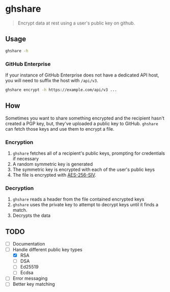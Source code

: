 # ghshare

> Encrypt data at rest using a user's public key on github.

## Usage

```sh
ghshare -h
```

### GitHub Enterprise

If your instance of GitHub Enterprise does not have a dedicated API host, you
will need to suffix the host with `/api/v3`.

```sh
ghshare encrypt -h https://example.com/api/v3 ...
```

## How

Sometimes you want to share something encrypted and the recipient hasn't created
a PGP key, but, they've uploaded a public key to GitHub. `ghshare` can fetch
those keys and use them to encrypt a file.

### Encryption

1. `ghshare` fetches all of a recipient's public keys, prompting for
	credentials if necessary
1. A random symmetric key is generated
1. The symmetric key is encrypted with each of the user's public keys
1. The file is encrypted with [AES-256-SIV][miscreant].

### Decryption

1. `ghshare` reads a header from the file contained encrypted keys
1. `ghshare` uses the private key to attempt to decrypt keys until it finds a
	match.
1. Decrypts the data

## TODO

* [ ] Documentation
* [ ] Handle different public key types
	- [x] RSA
	- [ ] DSA
	- [ ] Ed25519
	- [ ] Ecdsa
* [ ] Error messaging
* [ ] Better key matching

[miscreant]: https://github.com/miscreant/miscreant
